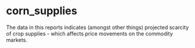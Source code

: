 # corn_supplies
The data in this reports indicates (amongst other things) projected scarcity of crop supplies - which affects price movements on the commodity markets.
